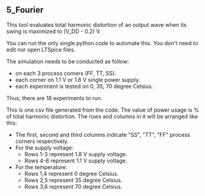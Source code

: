 ## 5_Fourier

This tool evaluates total harmonic distortion of an output wave when its swing is maximized to (V_DD - 0.2) V.

You can run the only single python code to automate this. You don't need to edit nor open LTSpice files.

The simulation needs to be conducted as follow:
- on each 3 process corners (FF, TT, SS).
- each corner on 1.1 V or 1.8 V single power supply.
- each experiment is tested on 0, 35, 70 degree Celsius.

Thus, there are 18 experiments to run.

This is one csv file generated from the code. The value of power usage is \% of total harmonic distortion. The rows and columns in it will be arranged like this:

- The first, second and third columns indicate "SS", "TT", "FF" process corners respectively.
- For the supply voltage:
    - Rows 1-3 represent 1.8 V supply voltage.
    - Rows 4-6 represent 1.1 V supply voltage.
- For the temperature:
    - Rows 1,4 represent 0 degree Celsius.
    - Rows 2,5 represent 35 degree Celsius.
    - Rows 3,6 represent 70 degree Celsius.